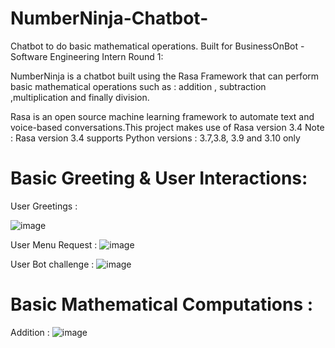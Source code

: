 # NumberNinja-Chatbot-
Chatbot to do basic mathematical operations. Built for BusinessOnBot - Software Engineering Intern Round 1:

NumberNinja is a chatbot built using the Rasa Framework that can perform basic mathematical operations such as :
addition , subtraction ,multiplication and finally division.

Rasa is an open source machine learning framework to automate text and voice-based conversations.This project makes use of Rasa version 3.4
Note : Rasa version 3.4 supports Python versions : 3.7,3.8, 3.9 and 3.10 only

# Basic Greeting & User Interactions:
User Greetings :

![image](https://user-images.githubusercontent.com/81982063/221860070-e5c062b2-48f0-4780-8604-3173fa814667.png)

User Menu Request :
![image](https://user-images.githubusercontent.com/81982063/221860207-5615a7d4-dc74-4853-a31f-e042548e94de.png)

User Bot challenge :
![image](https://user-images.githubusercontent.com/81982063/221860323-5076ccb2-93a0-4a82-be40-769214821451.png)

# Basic Mathematical Computations :
Addition :
![image](https://user-images.githubusercontent.com/81982063/221860991-3bc0cacd-22a1-47de-8539-756f15c01634.png)

